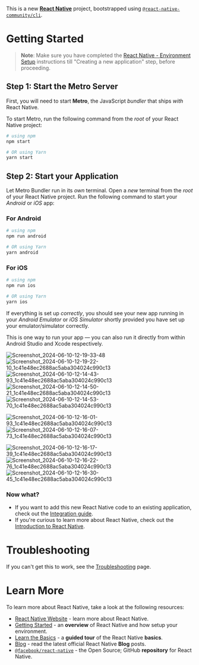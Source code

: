 This is a new [**React Native**](https://reactnative.dev) project, bootstrapped using [`@react-native-community/cli`](https://github.com/react-native-community/cli).

# Getting Started

>**Note**: Make sure you have completed the [React Native - Environment Setup](https://reactnative.dev/docs/environment-setup) instructions till "Creating a new application" step, before proceeding.

## Step 1: Start the Metro Server

First, you will need to start **Metro**, the JavaScript _bundler_ that ships _with_ React Native.

To start Metro, run the following command from the _root_ of your React Native project:

```bash
# using npm
npm start

# OR using Yarn
yarn start
```

## Step 2: Start your Application

Let Metro Bundler run in its _own_ terminal. Open a _new_ terminal from the _root_ of your React Native project. Run the following command to start your _Android_ or _iOS_ app:

### For Android

```bash
# using npm
npm run android

# OR using Yarn
yarn android
```

### For iOS

```bash
# using npm
npm run ios

# OR using Yarn
yarn ios
```

If everything is set up _correctly_, you should see your new app running in your _Android Emulator_ or _iOS Simulator_ shortly provided you have set up your emulator/simulator correctly.

This is one way to run your app — you can also run it directly from within Android Studio and Xcode respectively.

![Screenshot_2024-06-10-12-19-33-48](https://github.com/SiddheshGovindBhadale/AgriAI/assets/82762994/ddf9905a-5e61-42aa-b6a7-b173da4e977d)
![Screenshot_2024-06-10-12-19-22-10_1c41e48ec2688ac5aba304024c990c13](https://github.com/SiddheshGovindBhadale/AgriAI/assets/82762994/7f2270c3-bf84-4ecd-a01c-27d3b75e5e06)
![Screenshot_2024-06-10-12-14-43-93_1c41e48ec2688ac5aba304024c990c13](https://github.com/SiddheshGovindBhadale/AgriAI/assets/82762994/46633c0b-9419-4477-8dec-6c24f713a6f7)
![Screenshot_2024-06-10-12-14-50-21_1c41e48ec2688ac5aba304024c990c13](https://github.com/SiddheshGovindBhadale/AgriAI/assets/82762994/b321ebbb-4924-4902-b096-980c2936ee20)
![Screenshot_2024-06-10-12-14-53-70_1c41e48ec2688ac5aba304024c990c13](https://github.com/SiddheshGovindBhadale/AgriAI/assets/82762994/773e6616-e3a1-4274-8455-d16b92d16686)

![Screenshot_2024-06-10-12-16-01-93_1c41e48ec2688ac5aba304024c990c13](https://github.com/SiddheshGovindBhadale/AgriAI/assets/82762994/85768bdf-fe56-4bba-8157-741ad8973592)
![Screenshot_2024-06-10-12-16-07-73_1c41e48ec2688ac5aba304024c990c13](https://github.com/SiddheshGovindBhadale/AgriAI/assets/82762994/2717918d-c457-4da5-b468-09cee34335f3)

![Screenshot_2024-06-10-12-16-17-39_1c41e48ec2688ac5aba304024c990c13](https://github.com/SiddheshGovindBhadale/AgriAI/assets/82762994/257559cf-e10c-4456-a49f-0e31b7e2ea1c)
![Screenshot_2024-06-10-12-16-22-76_1c41e48ec2688ac5aba304024c990c13](https://github.com/SiddheshGovindBhadale/AgriAI/assets/82762994/600ed6a9-5fd9-456c-ad8f-8b3bc188764b)
![Screenshot_2024-06-10-12-16-30-45_1c41e48ec2688ac5aba304024c990c13](https://github.com/SiddheshGovindBhadale/AgriAI/assets/82762994/461936aa-921c-4902-a6c9-3ed8c5e2749b)


### Now what?

- If you want to add this new React Native code to an existing application, check out the [Integration guide](https://reactnative.dev/docs/integration-with-existing-apps).
- If you're curious to learn more about React Native, check out the [Introduction to React Native](https://reactnative.dev/docs/getting-started).

# Troubleshooting

If you can't get this to work, see the [Troubleshooting](https://reactnative.dev/docs/troubleshooting) page.

# Learn More

To learn more about React Native, take a look at the following resources:

- [React Native Website](https://reactnative.dev) - learn more about React Native.
- [Getting Started](https://reactnative.dev/docs/environment-setup) - an **overview** of React Native and how setup your environment.
- [Learn the Basics](https://reactnative.dev/docs/getting-started) - a **guided tour** of the React Native **basics**.
- [Blog](https://reactnative.dev/blog) - read the latest official React Native **Blog** posts.
- [`@facebook/react-native`](https://github.com/facebook/react-native) - the Open Source; GitHub **repository** for React Native.
